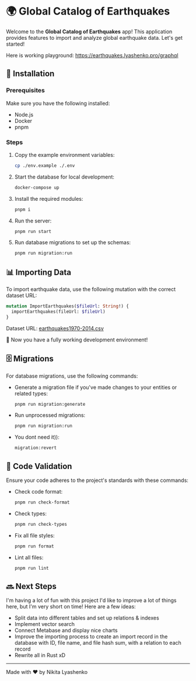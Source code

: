 # 🌍 Global Catalog of Earthquakes

Welcome to the **Global Catalog of Earthquakes** app! This application provides features to import and analyze global earthquake data. Let's get started!

Here is working playground: https://earthquakes.lyashenko.pro/graphql

## 🚀 Installation

### Prerequisites

Make sure you have the following installed:
- Node.js
- Docker
- pnpm

### Steps

1. Copy the example environment variables:
   ```sh
   cp ./env.example ./.env
   ```

2. Start the database for local development:
   ```sh
   docker-compose up
   ```

3. Install the required modules:
   ```sh
   pnpm i
   ```

4. Run the server:
   ```bash
   pnpm run start
   ```

5. Run database migrations to set up the schemas:
   ```bash
   pnpm run migration:run
   ```

## 📊 Importing Data

To import earthquake data, use the following mutation with the correct dataset URL:

```graphql
mutation ImportEarthquakes($fileUrl: String!) {
  importEarthquakes(fileUrl: $fileUrl)
}
```

Dataset URL: [earthquakes1970-2014.csv](https://data.humdata.org/dataset/4881d82b-ba63-4515-b748-c364f3d05b42/resource/10ac8776-5141-494b-b3cd-bf7764b2f964/download/earthquakes1970-2014.csv)

🎉 Now you have a fully working development environment!

## 🗄️ Migrations

For database migrations, use the following commands:

- Generate a migration file if you've made changes to your entities or related types:
  ```sh
  pnpm run migration:generate
  ```

- Run unprocessed migrations:
  ```sh
  pnpm run migration:run
  ```

- You dont need it)):
  ```sh
  migration:revert
  ```

## 🧹 Code Validation

Ensure your code adheres to the project's standards with these commands:

- Check code format:
  ```sh
  pnpm run check-format
  ```

- Check types:
  ```sh
  pnpm run check-types
  ```

- Fix all file styles:
  ```sh
  pnpm run format
  ```

- Lint all files:
  ```sh
  pnpm run lint
  ```

## 🔜 Next Steps

I'm having a lot of fun with this project 
I'd like to improve a lot of things here, but I'm very short on time!
Here are a few ideas:

- Split data into different tables and set up relations & indexes
- Implement vector search
- Connect Metabase and display nice charts
- Improve the importing process to create an import record in the database with ID, file name, and file hash sum, with a relation to each record
- Rewrite all in Rust xD

---

Made with ❤️ by Nikita Lyashenko
